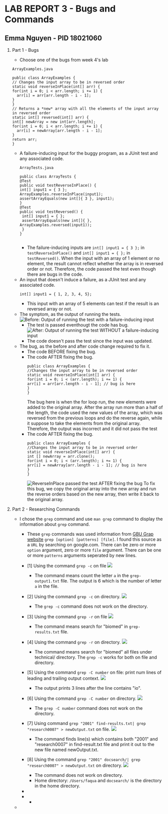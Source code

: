 # LAB REPORT 3 - Bugs and Commands
## Emma Nguyen - PID 18021060
1. Part 1 - Bugs
   - Choose one of the bugs from week 4's lab
     
    ```
    ArrayExamples.java
    
    public class ArrayExamples {
    // Changes the input array to be in reversed order
    static void reverseInPlace(int[] arr) {
    for(int i = 0; i < arr.length; i += 1) {
      arr[i] = arr[arr.length - i - 1];
    }
   }
    // Returns a *new* array with all the elements of the input array in reversed order
   static int[] reversed(int[] arr) {
    int[] newArray = new int[arr.length];
    for(int i = 0; i < arr.length; i += 1) {
      arr[i] = newArray[arr.length - i - 1];
    }
    return arr;
    }
    ```
  
   - A failure-inducing input for the buggy program, as a JUnit test and any associated code.
     ```
     ArrayTests.java
     
     public class ArrayTests {
     @Test
     public void testReverseInPlace() {
     int[] input1 = { 3 };
     ArrayExamples.reverseInPlace(input1);
     assertArrayEquals(new int[]{ 3 }, input1);
     }
     @Test
     public void testReversed() {
      int[] input1 = { };
      assertArrayEquals(new int[]{ }, ArrayExamples.reversed(input1));
      }
     }
	
     ```
     - The failure-inducing inputs are `int[] input1 = { 3 };` in `testReverseInPlace()` and `int[] input1 = { };` in `testReversed()`. When the input with an array of 1 element or no element, the result cannot reflect whether the array is in reversed order or not. Therefore, the code passed the test even though there are bugs in the code.
   - An input that doesn't induce a failure, as a JUnit test and any associated code.
     ```
     int[] input1 = { 1, 2, 3, 4, 5};
     
     ```
     - This input with an array of 5 elements can test if the result is an reversed array or not.
   - The symptom, as the output of running the tests.
     ![Before: Output of running the test with a failure-inducing input](part1-image1.png)
     - The test is passed eventhougt the code has bug.
     ![After: Output of running the test WITHOUT a failure-inducing input](part1-image2.png)
     - The code doesn't pass the test since the input was updated.
   - The bug, as the before and after code change required to fix it.
     - The code BEFORE fixing the bug.
     - The code AFTER fixing the bug.
       ```
       public class ArrayExamples {
       //Changes the input array to be in reversed order
       static void reverseInPlace(int[] arr) {
       for(int i = 0; i < (arr.length); i += 1) {
       arr[i] = arr[arr.length - i - 1]; // bug is here
       }
       }
       ```
       The bug here is when the for loop run, the new elements were added to the original array. After the array run more than a half of the length, the code used the new values of the array, which was reversed from the previous loops and do the reverse again, while it suppose to take the elements from the original array. Therefore, the output was incorrect and it did not pass the test
     - The code AFTER fixing the bug.
        ```
       public class ArrayExamples {
       //Changes the input array to be in reversed order
       static void reverseInPlace(int[] arr) {
       int [] newArray = arr.clone();
       for(int i = 0; i < (arr.length); i += 1) {
       arr[i] = newArray[arr.length - i - 1]; // bug is here
       }
       }
       ```
       ![ReverseInPlace passed the test AFTER fixing the bug](lab3-part1-image3.png)
       To fix this bug, we copy the original array into the new array and run the reverse orders based on the new array, then write it back to the original array.
3. Part 2 - Researching Commands
   - I chose the `grep` command and use `man grep` command to display the information about `grep` command.
     - These `grep` commands was used information from [GBU Grap website](https://www.gnu.org/software/grep/manual/grep.html#Command_002dline-Options) 		```grep [option] [patterns] [file]```.
     	I found this source as a `URL` by searching on google.com. There can be zero or more `option` argument, zero or more `file` argument. There can be 	one or more `patterns` arguments seperated by new lines.
     - [1] Using the command `grep -c` on file
       ![](lab3-part2-image1.png)
       - The command means count the letter `a` in the `grep-output1.txt` file. The output is 6 which is the number of letter `a` in the file.
     - [2] Using the command `grep -c` on directory.
       ![](lab3-part2-image2.png)
       - The `grep -c` command does not work on the directory.
     - [3] Using the command `grep -r` on file
       ![](lab3-part2-image3.png)
       - The command means search for "biomed" in `grep-results.txt` file.
     - [4] Using the command `grep -r` on directory.
       ![](lab3-part2-image4.png)
       - The command means search for "biomed" all files under technical/ directory. The `grep -c` works for both on file and directory.
     - [5] Using the command `grep -C number` on file: print num lines of leading and trailing output context. 
       ![](lab3-part2-image5.png)
       - The output prints 3 lines after the line contains "io".
     - [6] Using the command `grep -C number` on directory.
       ![](lab3-part2-image6.png)
       - The `grep -C number` command does not work on the directory.
     - [7] Using command `grep "2001" find-results.txt| grep "research0007" > newOutput.txt` on file.
       ![](lab3-part2-image7.png)
       - The command finds line(s) which contains both "2001" and "research0007" in find-result.txt file and print it out to the new file named newOutput.txt. 
     - [8] Using the command `grep "2001" docsearch/| grep "research0007" > newOutput.txt` on directory.
       ![](lab3-part2-image8.png)
       - The command does not work on directory.
       - Home directory: `/Users/faqua` and `docsearch/` is the directory in the home directory.
     - 
      
       - - 
   - 
